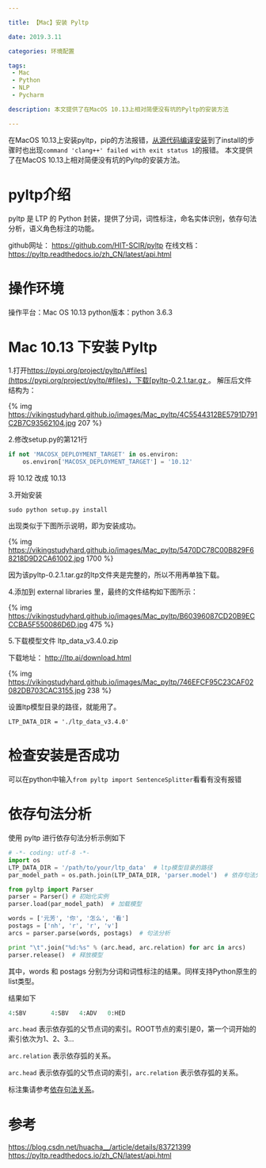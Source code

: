 ```yaml
---

title: 【Mac】安装 Pyltp

date: 2019.3.11

categories: 环境配置

tags: 
 - Mac
 - Python
 - NLP
 - Pycharm

description: 本文提供了在MacOS 10.13上相对简便没有坑的Pyltp的安装方法

---
```

在MacOS 10.13上安装pyltp，pip的方法报错，[从源代码编译安装](https://blog.csdn.net/huacha__/article/details/83721399)到了install的步骤时也出现`command 'clang++' failed with exit status 1`的报错。
本文提供了在MacOS 10.13上相对简便没有坑的Pyltp的安装方法。

# pyltp介绍
pyltp 是 LTP 的 Python 封装，提供了分词，词性标注，命名实体识别，依存句法分析，语义角色标注的功能。

github网址： https://github.com/HIT-SCIR/pyltp
在线文档： https://pyltp.readthedocs.io/zh_CN/latest/api.html

# 操作环境

操作平台：Mac OS 10.13
python版本：python 3.6.3

# Mac 10.13 下安装 Pyltp

1.打开[https://pypi.org/project/pyltp/\#files](https://pypi.org/project/pyltp/#files)，下载[pyltp-0.2.1.tar.gz ](https://files.pythonhosted.org/packages/aa/72/2d88c54618cf4d8916832950374a6f265e12289fa9870aeb340800a28a62/pyltp-0.2.1.tar.gz)。
解压后文件结构为：

{% img https://vikingstudyhard.github.io/images/Mac_pyltp/4C5544312BE5791D791C2B7C93562104.jpg 207 %}

2.修改setup.py的第121行
```python setup.py 
if not 'MACOSX_DEPLOYMENT_TARGET' in os.environ:
    os.environ['MACOSX_DEPLOYMENT_TARGET'] = '10.12'
```

将 10.12 改成 10.13

3.开始安装
```
sudo python setup.py install
```
出现类似于下图所示说明，即为安装成功。

{% img https://vikingstudyhard.github.io/images/Mac_pyltp/5470DC78C00B829F68218D9D2CA61002.jpg 1700 %}

因为该pyltp-0.2.1.tar.gz的ltp文件夹是完整的，所以不用再单独下载。

4.添加到 external libraries 里，最终的文件结构如下图所示：

{% img https://vikingstudyhard.github.io/images/Mac_pyltp/B60396087CD20B9ECCCBA5F550086D6D.jpg 475 %}


5.下载模型文件 ltp_data_v3.4.0.zip

下载地址： http://ltp.ai/download.html

{% img https://vikingstudyhard.github.io/images/Mac_pyltp/746EFCF95C23CAF02082DB703CAC3155.jpg 238 %}


设置ltp模型目录的路径，就能用了。
```
LTP_DATA_DIR = './ltp_data_v3.4.0'
```
# 检查安装是否成功
可以在python中输入`from pyltp import SentenceSplitter`看看有没有报错


# 依存句法分析
使用 pyltp 进行依存句法分析示例如下
```python
# -*- coding: utf-8 -*-
import os
LTP_DATA_DIR = '/path/to/your/ltp_data'  # ltp模型目录的路径
par_model_path = os.path.join(LTP_DATA_DIR, 'parser.model')  # 依存句法分析模型路径，模型名称为`parser.model`

from pyltp import Parser
parser = Parser() # 初始化实例
parser.load(par_model_path)  # 加载模型

words = ['元芳', '你', '怎么', '看']
postags = ['nh', 'r', 'r', 'v']
arcs = parser.parse(words, postags)  # 句法分析

print "\t".join("%d:%s" % (arc.head, arc.relation) for arc in arcs)
parser.release()  # 释放模型
```
其中，words 和 postags 分别为分词和词性标注的结果。同样支持Python原生的list类型。

结果如下
```python
4:SBV       4:SBV   4:ADV   0:HED
```
`arc.head` 表示依存弧的父节点词的索引。ROOT节点的索引是0，第一个词开始的索引依次为1、2、3…

`arc.relation` 表示依存弧的关系。

`arc.head` 表示依存弧的父节点词的索引，`arc.relation` 表示依存弧的关系。

标注集请参考[依存句法关系](https://ltp.readthedocs.io/zh_CN/latest/appendix.html#id5)。

# 参考
https://blog.csdn.net/huacha__/article/details/83721399
https://pyltp.readthedocs.io/zh_CN/latest/api.html